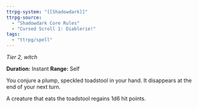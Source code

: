 ```yaml
---
ttrpg-system: "[[Shadowdark]]"
ttrpg-source: 
  - "Shadowdark Core Rules"
  - "Cursed Scroll 1: Diablerie!"
tags:
  - "ttrpg/spell"
---
```

*Tier 2, witch*

**Duration:** Instant
**Range:** Self

You conjure a plump, speckled toadstool in your hand. It disappears at the end of your next turn.

A creature that eats the toadstool regains 1d6 hit points.
